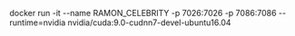 docker run -it --name RAMON_CELEBRITY -p 7026:7026 -p 7086:7086 --runtime=nvidia nvidia/cuda:9.0-cudnn7-devel-ubuntu16.04